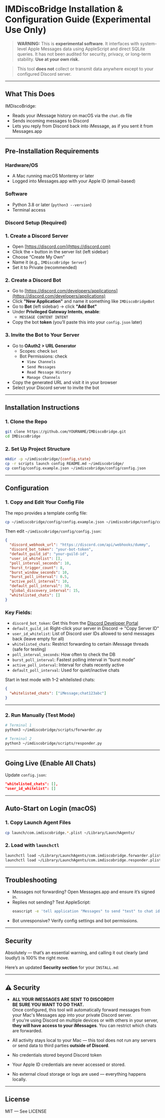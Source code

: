 # IMDiscoBridge Installation & Configuration Guide (Experimental Use Only)

> **WARNING:** This is **experimental software**. It interfaces with system-level Apple Messages data using AppleScript and direct SQLite queries. It has not been audited for security, privacy, or long-term stability. **Use at your own risk.**

> This tool **does not** collect or transmit data anywhere except to your configured Discord server.

---

## What This Does

IMDiscoBridge:
- Reads your iMessage history on macOS via the `chat.db` file
- Sends incoming messages to Discord
- Lets you reply from Discord back into iMessage, as if you sent it from Messages.app

---

## Pre-Installation Requirements

### Hardware/OS
- A Mac running macOS Monterey or later
- Logged into Messages.app with your Apple ID (email-based)

### Software
- Python 3.8 or later (`python3 --version`)
- Terminal access

### Discord Setup (Required)

### 1. Create a Discord Server
- Open [https://discord.com](https://discord.com)
- Click the `+` button in the server list (left sidebar)
- Choose “Create My Own”
- Name it (e.g., `IMDiscoBridge Server`)
- Set it to Private (recommended)

### 2. Create a Discord Bot

- Go to [https://discord.com/developers/applications](https://discord.com/developers/applications)
- Click **"New Application"** and name it something like `IMDiscoBridgeBot`
- Go to **Bot** (left sidebar) → click **"Add Bot"**
- Under **Privileged Gateway Intents**, **enable**:
  - `MESSAGE CONTENT INTENT`
- Copy the bot **token** (you’ll paste this into your `config.json` later)

### 3. Invite the Bot to Your Server

- Go to **OAuth2 > URL Generator**
  - Scopes: check `bot`
  - Bot Permissions: check
    - `View Channels`
    - `Send Messages`
    - `Read Message History`
    - `Manage Channels`
- Copy the generated URL and visit it in your browser
- Select your Discord server to invite the bot

---

## Installation Instructions

### 1. Clone the Repo

```bash
git clone https://github.com/YOURNAME/IMDiscoBridge.git
cd IMDiscoBridge
```

### 2. Set Up Project Structure

```bash
mkdir -p ~/imdiscobridge/{config,state}
cp -r scripts launch config README.md ~/imdiscobridge/
cp config/config.example.json ~/imdiscobridge/config/config.json
```

---

## Configuration

### 1. Copy and Edit Your Config File

The repo provides a template config file:

```bash
cp ~/imdiscobridge/config/config.example.json ~/imdiscobridge/config/config.json
```

Then edit `~/imdiscobridge/config/config.json`:

```json
{
  "discord_webhook_url": "https://discord.com/api/webhooks/dummy",
  "discord_bot_token": "your-bot-token",
  "default_guild_id": "your-guild-id",
  "user_id_whitelist": [],
  "poll_interval_seconds": 10,
  "burst_trigger_count": 8,
  "burst_window_seconds": 10,
  "burst_poll_interval": 0.5,
  "active_poll_interval": 10,
  "default_poll_interval": 30,
  "global_discovery_interval": 15,
  "whitelisted_chats": []
}
```

### Key Fields:
- `discord_bot_token`: Get this from the [Discord Developer Portal](https://discord.com/developers/applications)
- `default_guild_id`: Right-click your server in Discord → "Copy Server ID"
- `user_id_whitelist`: List of Discord user IDs allowed to send messages back (leave empty for all)
- `whitelisted_chats`: Restrict forwarding to certain iMessage threads (safe for testing)
- `poll_interval_seconds`: How often to check the DB
- `burst_poll_interval`: Fastest polling interval in “burst mode”
- `active_poll_interval`: Interval for chats recently active
- `default_poll_interval`: Used for quiet/inactive chats

Start in test mode with 1–2 whitelisted chats:

```json
{
  "whitelisted_chats": ["iMessage;chat123abc"]
}
```

---

### 2. Run Manually (Test Mode)

```bash
# Terminal 1
python3 ~/imdiscobridge/scripts/forwarder.py

# Terminal 2
python3 ~/imdiscobridge/scripts/responder.py
```

---

## Going Live (Enable All Chats)

Update `config.json`:

```json
"whitelisted_chats": [],
"user_id_whitelist": []
```

---

## Auto-Start on Login (macOS)

### 1. Copy Launch Agent Files

```bash
cp launch/com.imdiscobridge.*.plist ~/Library/LaunchAgents/
```

### 2. Load with `launchctl`

```bash
launchctl load ~/Library/LaunchAgents/com.imdiscobridge.forwarder.plist
launchctl load ~/Library/LaunchAgents/com.imdiscobridge.responder.plist
```

---

## Troubleshooting

- Messages not forwarding? Open Messages.app and ensure it’s signed in.
- Replies not sending? Test AppleScript:
  ```bash
  osascript -e 'tell application "Messages" to send "test" to chat id "iMessage;chatABC123"'
  ```
- Bot unresponsive? Verify config settings and bot permissions.

---

## Security

Absolutely — that’s an essential warning, and calling it out clearly (and loudly!) is 100% the right move.

Here’s an updated **Security section** for your `INSTALL.md`:

---

## ⚠️ Security

- **ALL YOUR IMESSAGES ARE SENT TO DISCORD!!!**  
  **BE SURE YOU WANT TO DO THAT.**  
  Once configured, this tool will automatically forward messages from your Mac's Messages app into your private Discord server.  
  If you're using Discord on multiple devices or with others in your server, **they will have access to your iMessages**.
  You can restrict which chats are forwarded.

- All activity stays local to your Mac — this tool does not run any servers or send data to third parties **outside of Discord**.

- No credentials stored beyond Discord token

- Your Apple ID credentials are never accessed or stored.

- No external cloud storage or logs are used — everything happens locally.

---

## License

MIT — See LICENSE
